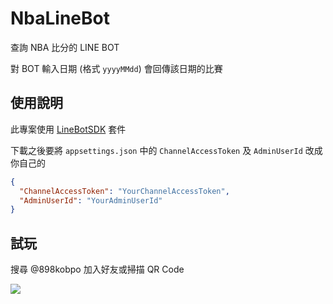 # NbaLineBot
查詢 NBA 比分的 LINE BOT

對 BOT 輸入日期 (格式 `yyyyMMdd`) 會回傳該日期的比賽

## 使用說明

此專案使用 [LineBotSDK](https://www.nuget.org/packages/LineBotSDK/2.2.26) 套件

下載之後要將 `appsettings.json` 中的 `ChannelAccessToken` 及 `AdminUserId` 改成你自己的

```json
{
  "ChannelAccessToken": "YourChannelAccessToken",
  "AdminUserId": "YourAdminUserId"
}
```

## 試玩

搜尋 @898kobpo 加入好友或掃描 QR Code

![](https://i.imgur.com/fMeQVL8.png)
